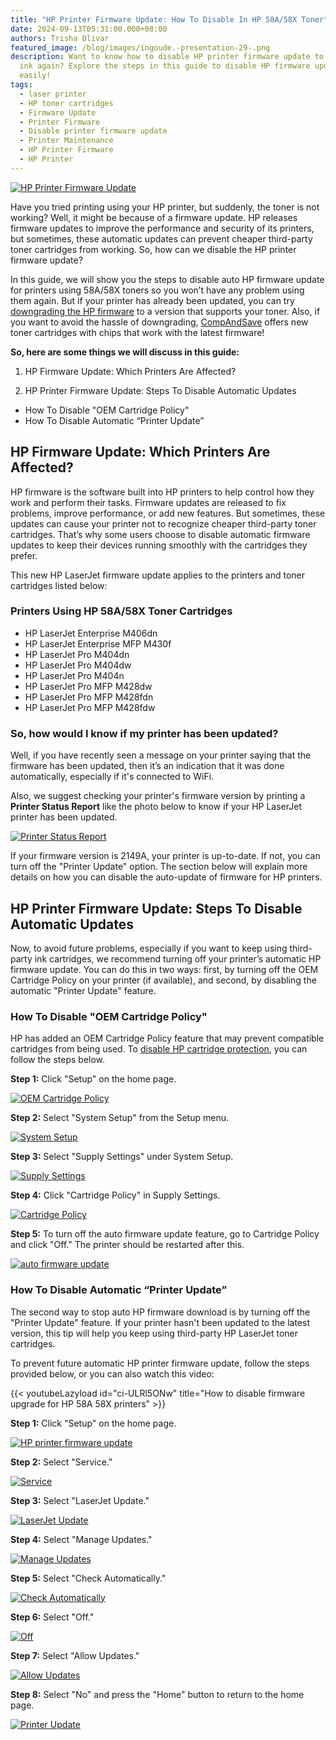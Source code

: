```yaml
---
title: "HP Printer Firmware Update: How To Disable In HP 58A/58X Toner"
date: 2024-09-13T05:31:00.000+08:00
authors: Trisha Olivar
featured_image: /blog/images/ingoude.-presentation-29-.png
description: Want to know how to disable HP printer firmware update to use cheap
  ink again? Explore the steps in this guide to disable HP firmware update
  easily!
tags:
  - laser printer
  - HP toner cartridges
  - Firmware Update
  - Printer Firmware
  - Disable printer firmware update
  - Printer Maintenance
  - HP Printer Firmware
  - HP Printer
---
```

[![HP Printer Firmware Update](/blog/images/ingoude.-presentation-29-.png "HP Printer Firmware Update: How To Disable In HP 58A/58X Toner")](/blog/images/ingoude.-presentation-29-.png)

Have you tried printing using your HP printer, but suddenly, the toner is not working? Well, it might be because of a firmware update. HP releases firmware updates to improve the performance and security of its printers, but sometimes, these automatic updates can prevent cheaper third-party toner cartridges from working. So, how can we disable the HP printer firmware update?

In this guide, we will show you the steps to disable auto HP firmware update for printers using 58A/58X toners so you won’t have any problem using them again. But if your printer has already been updated, you can try [downgrading the HP firmware](https://www.compandsave.com/hp-printer-firmware-downgrade) to a version that supports your toner. Also, if you want to avoid the hassle of downgrading, [CompAndSave](https://www.compandsave.com/) offers new toner cartridges with chips that work with the latest firmware!

**So, here are some things we will discuss in this guide:**

1. HP Firmware Update: Which Printers Are Affected?

2. HP Printer Firmware Update: Steps To Disable Automatic Updates

* How To Disable "OEM Cartridge Policy"
* How To Disable Automatic “Printer Update”

## HP Firmware Update: Which Printers Are Affected?

HP firmware is the software built into HP printers to help control how they work and perform their tasks. Firmware updates are released to fix problems, improve performance, or add new features. But sometimes, these updates can cause your printer not to recognize cheaper third-party toner cartridges. That’s why some users choose to disable automatic firmware updates to keep their devices running smoothly with the cartridges they prefer. 

This new HP LaserJet firmware update applies to the printers and toner cartridges listed below:

### Printers Using HP 58A/58X Toner Cartridges

* HP LaserJet Enterprise M406dn
* HP LaserJet Enterprise MFP M430f
* HP LaserJet Pro M404dn
* HP LaserJet Pro M404dw
* HP LaserJet Pro M404n
* HP LaserJet Pro MFP M428dw
* HP LaserJet Pro MFP M428fdn
* HP LaserJet Pro MFP M428fdw

### So, how would I know if my printer has been updated?

Well, if you have recently seen a message on your printer saying that the firmware has been updated, then it’s an indication that it was done automatically, especially if it's connected to WiFi. 

Also, we suggest checking your printer's firmware version by printing a **Printer Status Report** like the photo below to know if your HP LaserJet printer has been updated. 

[![Printer Status Report](/blog/images/screenshot-2024-09-13-at-5.36.56 pm.png "Printer Status Report")](/blog/images/screenshot-2024-09-13-at-5.36.56 pm.png)

If your firmware version is 2149A, your printer is up-to-date. If not, you can turn off the "Printer Update" option. The section below will explain more details on how you can disable the auto-update of firmware for HP printers.

## HP Printer Firmware Update: Steps To Disable Automatic Updates

Now, to avoid future problems, especially if you want to keep using third-party ink cartridges, we recommend turning off your printer’s automatic HP firmware update. You can do this in two ways: first, by turning off the OEM Cartridge Policy on your printer (if available), and second, by disabling the automatic "Printer Update" feature.

### How To Disable "OEM Cartridge Policy"

HP has added an OEM Cartridge Policy feature that may prevent compatible cartridges from being used. To [disable HP cartridge protection](https://www.compandsave.com/how-to-disable-hp-cartridge-protection), you can follow the steps below.

**Step 1:** Click "Setup" on the home page.

[![OEM Cartridge Policy](/blog/images/screenshot-2024-09-13-at-5.38.28 pm.png "Setup")](/blog/images/screenshot-2024-09-13-at-5.38.28 pm.png)

**Step 2:** Select "System Setup" from the Setup menu.

[![System Setup](/blog/images/screenshot-2024-09-13-at-5.39.26 pm.png "System Setup")](/blog/images/screenshot-2024-09-13-at-5.39.26 pm.png)

**Step 3:** Select "Supply Settings" under System Setup.

[![Supply Settings](/blog/images/screenshot-2024-09-13-at-5.40.28 pm.png "Supply Settings")](/blog/images/screenshot-2024-09-13-at-5.40.28 pm.png)

**Step 4:** Click "Cartridge Policy" in Supply Settings.

[![Cartridge Policy](/blog/images/screenshot-2024-09-13-at-5.41.19 pm.png "Cartridge Policy")](/blog/images/screenshot-2024-09-13-at-5.41.19 pm.png)

**Step 5:** To turn off the auto firmware update feature, go to Cartridge Policy and click "Off." The printer should be restarted after this.

[![auto firmware update](/blog/images/screenshot-2024-09-13-at-5.42.33 pm.png "auto firmware update off")](/blog/images/screenshot-2024-09-13-at-5.42.33 pm.png)

### How To Disable Automatic “Printer Update”

The second way to stop auto HP firmware download is by turning off the "Printer Update" feature. If your printer hasn't been updated to the latest version, this tip will help you keep using third-party HP LaserJet toner cartridges. 

To prevent future automatic HP printer firmware update, follow the steps provided below, or you can also watch this video:

{{< youtubeLazyload id="ci-ULRl5ONw" title="How to disable firmware upgrade for HP 58A 58X printers" >}}

**Step 1:** Click "Setup" on the home page.

[![HP printer firmware update](/blog/images/screenshot-2024-09-13-at-5.46.37 pm.png "Setup")](/blog/images/screenshot-2024-09-13-at-5.46.37 pm.png)

**Step 2:** Select "Service."

[![Service](/blog/images/screenshot-2024-09-13-at-5.53.56 pm.png "Service")](/blog/images/screenshot-2024-09-13-at-5.53.56 pm.png)

**Step 3:** Select "LaserJet Update."

[![LaserJet Update](/blog/images/screenshot-2024-09-13-at-5.53.31 pm.png "LaserJet Update")](/blog/images/screenshot-2024-09-13-at-5.53.31 pm.png)

**Step 4:** Select "Manage Updates."

[![Manage Updates](/blog/images/screenshot-2024-09-13-at-5.55.53 pm.png "Manage Updates")](/blog/images/screenshot-2024-09-13-at-5.55.53 pm.png)

**Step 5:** Select "Check Automatically."

[![Check Automatically](/blog/images/screenshot-2024-09-13-at-5.56.36 pm.png "Check Automatically")](/blog/images/screenshot-2024-09-13-at-5.56.36 pm.png)

**Step 6:** Select "Off."

[![Off](/blog/images/screenshot-2024-09-13-at-5.57.24 pm.png "Off")](/blog/images/screenshot-2024-09-13-at-5.57.24 pm.png)

**Step 7:** Select "Allow Updates."

[![Allow Updates](/blog/images/screenshot-2024-09-13-at-5.58.14 pm.png "Allow Updates")](/blog/images/screenshot-2024-09-13-at-5.58.14 pm.png)

**Step 8:** Select "No" and press the "Home" button to return to the home page.

[![Printer Update](/blog/images/screenshot-2024-09-13-at-5.58.59 pm.png "No")](/blog/images/screenshot-2024-09-13-at-5.58.59 pm.png)
